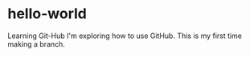 # hello-world
Learning Git-Hub
I'm exploring how to use GitHub.  This is my first time making a branch.
